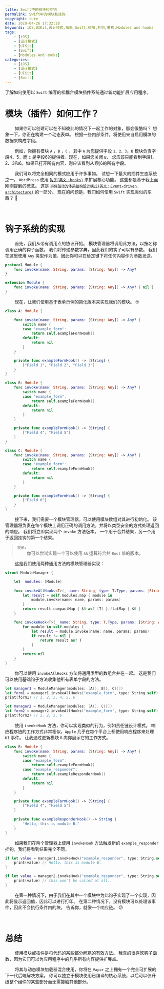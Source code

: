 ```yaml
---
title: Swift中的模块和挂钩
permalink: Swift中的模块和挂钩
copyright: ture
date: 2020-04-26 17:32:28
keywords: iOS,UIKit,设计模式,抽象,Swift,模块,挂钩,重构,Modules and hooks
tags:
    - [iOS]
    - [设计模式]
    - [UIKit]
    - [Swift]
    - [Modules And Hooks]
categories:
    - [iOS]
    - [设计模式]
    - [UIKit]
    - [Swift]
---
```


了解如何使用以 ```Swift``` 编写的松耦合模块插件系统通过新功能扩展应用程序。

# **模块（插件）如何工作？**

&nbsp;&nbsp;&nbsp;&nbsp;&nbsp;&nbsp;&nbsp;&nbsp;如果你可以创建可以在不知彼此的情况下一起工作的对象，那会很酷吗？ 想象一下，你正在构建一个动态表单。 根据一些内部条件，将使用来自启用模块的数据来构成字段。

&nbsp;&nbsp;&nbsp;&nbsp;&nbsp;&nbsp;&nbsp;&nbsp;例如，你拥有模块 ```A``` ，```B``` ，```C``` ，其中 ```A``` 为您提供字段 ```1、2、3```，```B``` 模块负责字段4、5，而 ```C``` 是字段6的提供者。现在，如果您关闭 ```B```， 您应该只能看到字段1、2、3和6。如果已打开所有内容，则应该看到从1到6的所有字段。

&nbsp;&nbsp;&nbsp;&nbsp;&nbsp;&nbsp;&nbsp;&nbsp;我们可以将完全相同的模式应用于许多事物。 试想一下最大的插件生态系统之一。 ```WordPress``` 使用 [```钩子(英文：hooks)```](https://www.sitepoint.com/wordpress-hook-system/ "") 来扩展核心功能。 这些都是基于我上面刚刚提到的概念。 这是 [```事件驱动的体系结构设计模式(英文：Event-driven architecture)```](https://en.wikipedia.org/wiki/Event-driven_architecture "") 的一部分。 现在的问题是，我们如何使用 ```Swift``` 实现类似的东西？ 🤔

<!-- more -->

</br>

# **钩子系统的实现**

&nbsp;&nbsp;&nbsp;&nbsp;&nbsp;&nbsp;&nbsp;&nbsp;首先，我们从带有调用点的协议开始。 模块管理器将调用此方法，以按名称调用正确的钩子函数。 我们将传递参数字典，因此我们的钩子可以有参数。 我们在这里使用 ```Any``` 类型作为值，因此你可以在给定键下将任何内容作为参数发送。

``` Swift
protocol Module {
    func invoke(name: String, params: [String: Any]) -> Any?
}

extension Module {
    func invoke(name: String, params: [String: Any]) -> Any? { nil }
}
```

&nbsp;&nbsp;&nbsp;&nbsp;&nbsp;&nbsp;&nbsp;&nbsp;现在，让我们使用基于表单示例的简化版本来实现我们的模块。 🤓

``` Swift
class A: Module {

    func invoke(name: String, params: [String: Any]) -> Any? {
        switch name {
        case "example_form":
            return self.exampleFormHook()
        default:
            return nil
        }
    }

    private func exampleFormHook() -> [String] {
        ["Field 1", "Field 2", "Field 3"]
    }
}

class B: Module {
    func invoke(name: String, params: [String: Any]) -> Any? {
        switch name {
        case "example_form":
            return self.exampleFormHook()
        default:
            return nil
        }
    }

    private func exampleFormHook() -> [String] {
        ["Field 4", "Field 5"]
    }
}

class C: Module {
    func invoke(name: String, params: [String: Any]) -> Any? {
        switch name {
        case "example_form":
            return self.exampleFormHook()
        default:
            return nil
        }
    }

    private func exampleFormHook() -> [String] {
        ["Field 6"]
    }
}
```

&nbsp;&nbsp;&nbsp;&nbsp;&nbsp;&nbsp;&nbsp;&nbsp;接下来，我们需要一个模块管理器，可以使用模块数组对其进行初始化。 该管理器将负责在每个模块上调用正确的调用方法，并将以类型安全的方式处理返回的响应。 我们将立即实现两个 ```invoke``` 方法版本。 一个用于合并结果，另一个用于返回挂钩的第一个结果。


> ```提示:```\
&nbsp;&nbsp;&nbsp;&nbsp;&nbsp;&nbsp;&nbsp;&nbsp;你可以尝试实现一个可以使用 ```&&``` 运算符合并 ```Bool``` 值的版本。


&nbsp;&nbsp;&nbsp;&nbsp;&nbsp;&nbsp;&nbsp;&nbsp;这是我们使用两种通用方法的模块管理器实现：


``` Swift
struct ModuleManager {

    let  modules: [Module]
    
    func invokeAllHooks<T>(_ name: String, type: T.Type, params: [String: Any] = [:]) -> [T] {
        let result = self.modules.map { module in
            module.invoke(name: name, params: params)
        }
        return result.compactMap { $0 as? [T] }.flatMap { $0 }
    }

    func invokeHook<T>(_ name: String, type: T.Type, params: [String: Any] = [:]) -> T? {
        for module in self.modules {
            let result = module.invoke(name: name, params: params)
            if result != nil {
                return result as? T
            }
        }
        return nil
    }
}
```

&nbsp;&nbsp;&nbsp;&nbsp;&nbsp;&nbsp;&nbsp;&nbsp;你可以使用 ```invokeAllHooks``` 方法将通用类型的数组合并在一起。 这是我们可以使用基础钩子方法收集他所有表单字段的方法。

``` Swift
let manager1 = ModuleManager(modules: [A(), B(), C()])
let form1 = manager1.invokeAllHooks("example_form", type: String.self)
print(form1) // 1, 2, 3, 4, 5, 6

let manager2 = ModuleManager(modules: [A(), C()])
let form2 = manager2.invokeAllHooks("example_form", type: String.self)
print(form2) // 1, 2, 3, 6
```

&nbsp;&nbsp;&nbsp;&nbsp;&nbsp;&nbsp;&nbsp;&nbsp;使用 ```invokeHook``` 方法，你可以实现类似的行为，例如责任链设计模式。 响应程序链的工作方式非常相似，```Apple``` 几乎在每个平台上都使用响应程序来处理 ```UI``` 事件。 让我通过更新模块 ```B``` 向你展示它的工作方式。

``` Swift
class B: Module {
    func invoke(name: String, params: [String: Any]) -> Any? {
        switch name {
        case "example_form":
            return self.exampleFormHook()
        case "example_responder":
            return self.exampleResponderHook()
        default:
            return nil
        }
    }

    private func exampleFormHook() -> [String] {
        ["Field 4", "Field 5"]
    }
    
    private func exampleResponderHook() -> String {
        "Hello, this is module B."
    }
}
```

&nbsp;&nbsp;&nbsp;&nbsp;&nbsp;&nbsp;&nbsp;&nbsp;如果我们在两个管理器上使用 ```invokeHook``` 方法触发新的 ```example_responder``` 挂钩，我们将看到结果完全不同。

``` Swift
if let value = manager1.invokeHook("example_responder", type: String.self) {
    print(value) // Hello, this is module B.
}

if let value = manager2.invokeHook("example_responder", type: String.self) {
    print(value) // this won't be called at all...
}
```

&nbsp;&nbsp;&nbsp;&nbsp;&nbsp;&nbsp;&nbsp;&nbsp;在第一种情况下，由于我们在其中一个模块中为此钩子实现了一个实现，因此将显示返回值，因此可以进行打印。 在第二种情况下，没有模块可以处理该事件，因此不会执行条件内的块。 告诉你，就像一个响应链。 😜

</br>

# **总结**

&nbsp;&nbsp;&nbsp;&nbsp;&nbsp;&nbsp;&nbsp;&nbsp;使用模块或插件是将代码的某些部分解耦的有效方法。 我真的很喜欢钩子函数，因为它们可以为应用程序中的几乎所有内容提供扩展点。

&nbsp;&nbsp;&nbsp;&nbsp;&nbsp;&nbsp;&nbsp;&nbsp;将其与动态模块加载器混合使用，你将在 ```Vapor``` 之上拥有一个完全可扩展的下一代后端解决方案。 你可以独立于模块使用已编译的核心系统，以后可以仅升级整个组件的某些部分而无需接触其他部分。
